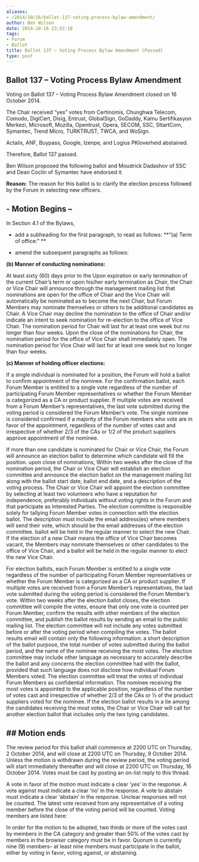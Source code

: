 ```yaml
---
aliases:
- /2014/10/16/ballot-137-voting-process-bylaw-amendment/
author: Ben Wilson
date: 2014-10-16 23:53:18
tags:
- Forum
- Ballot
title: Ballot 137 – Voting Process Bylaw Amendment (Passed)
type: post
---
```


## Ballot 137 – Voting Process Bylaw Amendment

Voting on Ballot 137 – Voting Process Bylaw Amendment closed on 16 October 2014.

The Chair received “yes” votes from Certinomis, Chunghwa Telecom, Comodo, DigiCert, Disig, Entrust, GlobalSign, GoDaddy, Kamu Sertifikasyon Merkezi, Microsoft, Mozilla, Opentrust, Opera, SECOM, SSC, SttartCom, Symantec, Trend Micro, TURKTRUST, TWCA, and WoSign.

Actalis, ANF, Buypass, Google, Izenpe, and Logius PKIoverheid abstained.

Therefore, Ballot 137 passed.

Ben Wilson proposed the following ballot and Moudrick Dadashov of SSC and Dean Coclin of Symantec have endorsed it.

**Reason:** The reason for this ballot is to clarify the election process followed by the Forum in selecting new officers.

## - Motion Begins –

In Section 4.1 of the Bylaws,

- add a subheading for the first paragraph, to read as follows: \*\*“(a) Term of office:” \*\*

- amend the subsequent paragraphs as follows:

**(b) Manner of conducting nominations:**

At least sixty (60) days prior to the Upon expiration or early termination of the current Chair’s term or upon his/her early termination as Chair, the Chair or Vice Chair will announce through the management mailing list that nominations are open for the office of Chair and the Vice Chair will automatically be nominated as to become the next Chair, but Forum Members may nominate themselves or others to be additional candidates as Chair. A Vice Chair may decline the nomination to the office of Chair and/or indicate an intent to seek nomination for re-election to the office of Vice Chair. The nomination period for Chair will last for at least one week but no longer than four weeks. Upon the close of the nominations for Chair, the nomination period for the office of Vice Chair shall immediately open. The nomination period for Vice Chair will last for at least one week but no longer than four weeks.

**(c) Manner of holding officer elections:**

If a single individual is nominated for a position, the Forum will hold a ballot to confirm appointment of the nominee. For the confirmation ballot, each Forum Member is entitled to a single vote regardless of the number of participating Forum Member representatives or whether the Forum Member is categorized as a CA or product supplier. If multiple votes are received from a Forum Member’s representatives, the last vote submitted during the voting period is considered the Forum Member’s vote. The single nominee is considered confirmed if a majority of the Forum members who vote are in favor of the appointment, regardless of the number of votes cast and irrespective of whether 2/3 of the CAs or 1/2 of the product suppliers approve appointment of the nominee.

If more than one candidate is nominated for Chair or Vice Chair, the Forum will announce an election ballot to determine which candidate will fill the position. upon close of nominations, Within two weeks after the close of the nomination period, the Chair or Vice Chair will establish an election committee and announce the election ballot on the management mailing list along with the ballot start date, ballot end date, and a description of the voting process. The Chair or Vice Chair will appoint the election committee by selecting at least two volunteers who have a reputation for independence, preferably individuals without voting rights in the Forum and that participate as Interested Parties. The election committee is responsible solely for tallying Forum Member votes in connection with the election ballot. The description must include the email address(es) where members will send their vote, which should be the email addresses of the election committee. ballot will be held in the regular manner to select the new Chair. If the election of a new Chair means the office of Vice Chair becomes vacant, the Members may nominate themselves or other candidates to the office of Vice Chair, and a ballot will be held in the regular manner to elect the new Vice Chair.

For election ballots, each Forum Member is entitled to a single vote regardless of the number of participating Forum Member representatives or whether the Forum Member is categorized as a CA or product supplier. If multiple votes are received from a Forum Member’s representatives, the last vote submitted during the voting period is considered the Forum Member’s vote. Within two weeks after the election ballot closes, the election committee will compile the votes, ensure that only one vote is counted per Forum Member, confirm the results with other members of the election committee, and publish the ballot results by sending an email to the public mailing list. The election committee will not include any votes submitted before or after the voting period when compiling the votes. The ballot results email will contain only the following information: a short description of the ballot purpose, the total number of votes submitted during the ballot period, and the name of the nominee receiving the most votes. The election committee may include other language as necessary to accurately describe the ballot and any concerns the election committee had with the ballot, provided that such language does not disclose how individual Forum Members voted. The election committee will treat the votes of individual Forum Members as confidential information. The nominee receiving the most votes is appointed to the applicable position, regardless of the number of votes cast and irrespective of whether 2/3 of the CAs or ½ of the product suppliers voted for the nominee. If the election ballot results in a tie among the candidates receiving the most votes, the Chair or Vice Chair will call for another election ballot that includes only the two tying candidates.

## ## Motion ends

The review period for this ballot shall commence at 2200 UTC on Thursday, 2 October 2014, and will close at 2200 UTC on Thursday, 9 October 2014. Unless the motion is withdrawn during the review period, the voting period will start immediately thereafter and will close at 2200 UTC on Thursday, 16 October 2014. Votes must be cast by posting an on-list reply to this thread.

A vote in favor of the motion must indicate a clear ‘yes’ in the response. A vote against must indicate a clear ‘no’ in the response. A vote to abstain must indicate a clear ‘abstain’ in the response. Unclear responses will not be counted. The latest vote received from any representative of a voting member before the close of the voting period will be counted. Voting members are listed here:

In order for the motion to be adopted, two thirds or more of the votes cast by members in the CA category and greater than 50% of the votes cast by members in the browser category must be in favor. Quorum is currently nine (9) members– at least nine members must participate in the ballot, either by voting in favor, voting against, or abstaining.